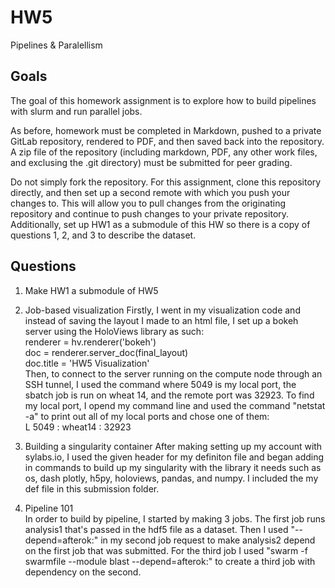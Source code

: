 # HW5

Pipelines & Paralellism

## Goals

The goal of this homework assignment is to explore how to build pipelines with slurm and run parallel jobs.

As before, homework must be completed in Markdown, pushed to a private GitLab repository, rendered to PDF, and then saved back into the repository. A zip file of the repository (including markdown, PDF, any other work files, and exclusing the .git directory) must be submitted for peer grading.

Do not simply fork the repository. For this assignment, clone this repository directly, and then set up a second remote with which you push your changes to. This will allow you to pull changes from the originating repository and continue to push changes to your private repository. Additionally, set up HW1 as a submodule of this HW so there is a copy of questions 1, 2, and 3 to describe the dataset.

## Questions

1. Make HW1 a submodule of HW5
2. Job-based visualization
    Firstly, I went in my visualization code and instead of saving the layout I made to an html file, 
    I set up a bokeh server using the HoloViews library as such:   
    renderer = hv.renderer('bokeh')  
    doc = renderer.server_doc(final_layout)  
    doc.title = 'HW5 Visualization'  
    Then, to connect to the server running on the compute node through an SSH tunnel, I used the command 
    where 5049 is my local port, the sbatch job is run on wheat 14, and the remote port was 32923. To find 
    my local port, I opend my command line and used the command "netstat -a" to print out all of my local 
    ports and chose one of them:  
    L 5049 : wheat14 : 32923  

3. Building a singularity container
    After making setting up my account with sylabs.io, I used the given header for my definiton file 
    and began adding in commands to build up my singularity with the library it needs such as os, dash
    plotly, h5py, holoviews, pandas, and numpy. I included the my def file in this submission folder.
    
4. Pipeline 101    
    In order to build by pipeline, I started by making 3 jobs. The first job runs analysis1 that's passed in 
    the hdf5 file as a dataset. Then I used "--depend=afterok:" in my second job request to make analysis2 
    depend on the first job that was submitted. For the third job I used "swarm -f swarmfile --module blast --depend=afterok:"
    to create a third job with dependency on the second.
